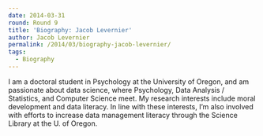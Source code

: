 ```yaml
---
date: 2014-03-31
round: Round 9
title: 'Biography: Jacob Levernier'
author: Jacob Levernier
permalink: /2014/03/biography-jacob-levernier/
tags:
  - Biography
---
```

I am a doctoral student in Psychology at the University of Oregon, and am passionate about data science, where Psychology, Data Analysis / Statistics, and Computer Science meet. My research interests include moral development and data literacy. In line with these interests, I&#8217;m also involved with efforts to increase data management literacy through the Science Library at the U. of Oregon.

